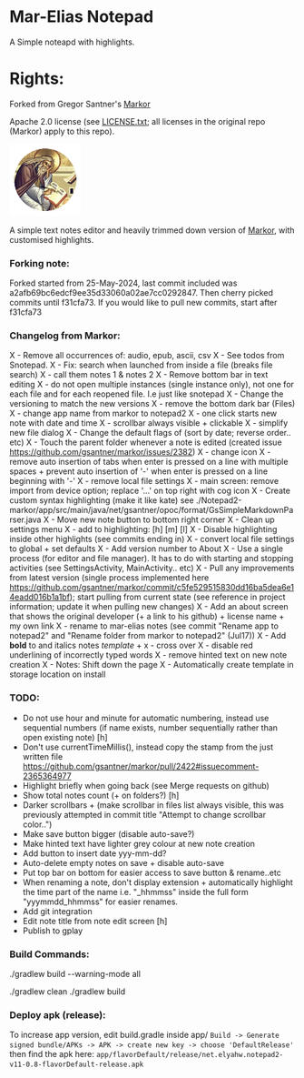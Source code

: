 # Mar-Elias Notepad
A Simple noteapd with highlights.

# Rights:

Forked from Gregor Santner's [Markor](https://www.github.com/gsantner/markor)

Apache 2.0 license (see [LICENSE.txt](./LICENSE.txt); all licenses in the original repo (Markor) apply to this repo).

<img src="./icon/icon.png" alt="icon" width="25%" />

A simple text notes editor and heavily trimmed down version of [Markor](https://www.github.com/gsantner/markor), with customised highlights.

### Forking note:
Forked started from 25-May-2024, last commit included was a2afb69bc6edcf9ee35d33060a02ae7cc0292847. Then cherry picked commits until f31cfa73. If you would like to pull new commits, start after f31cfa73

### Changelog from Markor:
X - Remove all occurrences of: audio, epub, ascii, csv
X - See todos from Snotepad.
X - Fix: search when launched from inside a file (breaks file search)
X - call them notes 1 & notes 2
X - Remove bottom bar in text editing
X - do not open multiple instances (single instance only), not one for each file and for each reopened file. I.e just like snotepad
X - Change the versioning to match the new versions
X - remove the bottom dark bar (Files)
X - change app name from markor to notepad2
X - one click starts new note with date and time
X - scrollbar always visible + clickable
X - simplify new file dialog
X - Change the default flags of (sort by date; reverse order.. etc)
X - Touch the parent folder whenever a note is edited (created issue https://github.com/gsantner/markor/issues/2382)
X - change icon
X - remove auto insertion of tabs when enter is pressed on a line with multiple spaces + prevent auto insertion of '-' when enter is pressed on a line beginning with '-'
X - remove local file settings
X - main screen: remove import from device option; replace '...' on top right with cog icon
X - Create custom syntax highlighting (make it like kate) see ./Notepad2-markor/app/src/main/java/net/gsantner/opoc/format/GsSimpleMarkdownParser.java
X - Move new note button to bottom right corner
X - Clean up settings menu
X - add to highlighting: [h] [m] [l]
X - Disable highlighting inside other highlights (see commits ending in)
X - convert local file settings to global + set defaults
X - Add version number to About
X - Use a single process (for editor and file manager). It has to do with starting and stopping activities (see SettingsActivity, MainActivity.. etc)
X - Pull any improvements from latest version (single process implemented here https://github.com/gsantner/markor/commit/c5fe529515830dd16ba5dea6e14eadd016b1a1bf); start pulling from current state (see reference in project information; update it when pulling new changes)
X - Add an about screen that shows the original developer (+ a link to his github) + license name + my own link
X - rename to mar-elias notes (see commit "Rename app to notepad2" and "Rename folder from markor to notepad2" (Jul17))
X - Add **bold** to and italics notes _template_ + x - cross over
X - disable red underlining of incorrectly typed words
X - remove hinted text on new note creation
X - Notes: Shift down the page
X - Automatically create template in storage location on install

### TODO:
- Do not use hour and minute for automatic numbering, instead use sequential numbers (if name exists, number sequentially rather than open existing note) [h]
- Don't use currentTimeMillis(), instead copy the stamp from the just written file https://github.com/gsantner/markor/pull/2422#issuecomment-2365364977
- Highlight briefly when going back (see Merge requests on github)
- Show total notes count (+ on folders?) [h]
- Darker scrollbars + (make scrollbar in files list always visible, this was previously attempted in commit title "Attempt to change scrollbar color..")
- Make save button bigger (disable auto-save?)
- Make hinted text have lighter grey colour at new note creation
- Add button to insert date yyy-mm-dd?
- Auto-delete empty notes on save + disable auto-save
- Put top bar on bottom for easier access to save button & rename..etc
- When renaming a note, don't display extension + automatically highlight the time part of the name i.e. "_hhmmss" inside the full form "yyymmdd_hhmmss" for easier renames.
- Add git integration
- Edit note title from note edit screen [h]
- Publish to gplay

### Build Commands:
./gradlew build --warning-mode all

./gradlew clean
./gradlew build

### Deploy apk (release):
To increase app version, edit build.gradle inside app/
`Build -> Generate signed bundle/APKs -> APK -> create new key -> choose 'DefaultRelease'`
then find the apk here:
`app/flavorDefault/release/net.elyahw.notepad2-v11-0.8-flavorDefault-release.apk`
